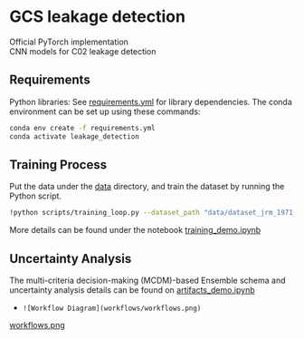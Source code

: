 # GCS leakage detection

Official PyTorch implementation <br>
CNN models for C02 leakage detection <br>


## Requirements

Python libraries: See [requirements.yml](requirements.yml) for library dependencies. The conda environment can be set up using these commands:

```.bash
conda env create -f requirements.yml
conda activate leakage_detection
```

## Training Process
Put the data under the [data](data/) directory, and
train the dataset by running the Python script.
```.bash
!python scripts/training_loop.py --dataset_path "data/dataset_jrm_1971_seismic_images?dl=0" --data_length 1971 --model_name "vgg16"
```
More details can be found under the notebook [training_demo.ipynb](scripts/training_demo.ipynb)

## Uncertainty Analysis
The multi-criteria decision-making (MCDM)-based Ensemble schema and uncertainty analysis details can be found on [artifacts_demo.ipynb](scripts/artifacts_demo.ipynb)
- `![Workflow Diagram](workflows/workflows.png)` 


[workflows.png](workflows/workflows.png)

